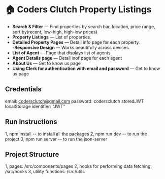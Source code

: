 # 🏠 Coders Clutch Property Listings

- **Search & Filter** — Find properties by search bar, location, price range, sort by(recent, low-high, high-low prices)
- **Property Listings** — List of properties.
- **Detailed Property Pages** — Detail info page for each property.  
  -**Responsive Design** — Works beautifully across devices.
- **List of Agent** — Page that displays list of agents
- **Agent Details page** — Detail inof page for each agent
- **About Us** — Get to know us page
- **Using Clerk for authentication with email and password** — Get to know us page

## Credentials

email: codersclutch@gmail.com
password: codersclutch
storedJWT localStorage identifier: "JWT"

## Run Instructions

1, npm install -- to install all the packages
2, npm run dev -- to run the project
3, npm run server -- to run the json-server

## Project Structure

1, pages: /src/components/pages
2, hooks for performing data fetching: /src/hooks
3, utility functions: /src/utils
